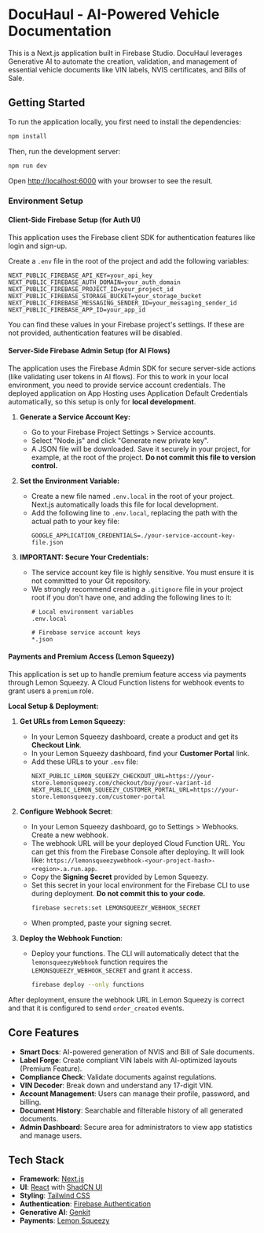 # DocuHaul - AI-Powered Vehicle Documentation

This is a Next.js application built in Firebase Studio. DocuHaul leverages Generative AI to automate the creation, validation, and management of essential vehicle documents like VIN labels, NVIS certificates, and Bills of Sale.

## Getting Started

To run the application locally, you first need to install the dependencies:

```bash
npm install
```

Then, run the development server:

```bash
npm run dev
```

Open [http://localhost:6000](http://localhost:6000) with your browser to see the result.

### Environment Setup

#### Client-Side Firebase Setup (for Auth UI)

This application uses the Firebase client SDK for authentication features like login and sign-up.

Create a `.env` file in the root of the project and add the following variables:

```env
NEXT_PUBLIC_FIREBASE_API_KEY=your_api_key
NEXT_PUBLIC_FIREBASE_AUTH_DOMAIN=your_auth_domain
NEXT_PUBLIC_FIREBASE_PROJECT_ID=your_project_id
NEXT_PUBLIC_FIREBASE_STORAGE_BUCKET=your_storage_bucket
NEXT_PUBLIC_FIREBASE_MESSAGING_SENDER_ID=your_messaging_sender_id
NEXT_PUBLIC_FIREBASE_APP_ID=your_app_id
```

You can find these values in your Firebase project's settings. If these are not provided, authentication features will be disabled.

#### Server-Side Firebase Admin Setup (for AI Flows)

The application uses the Firebase Admin SDK for secure server-side actions (like validating user tokens in AI flows). For this to work in your local environment, you need to provide service account credentials. The deployed application on App Hosting uses Application Default Credentials automatically, so this setup is only for **local development**.

1.  **Generate a Service Account Key:**
    *   Go to your Firebase Project Settings > Service accounts.
    *   Select "Node.js" and click "Generate new private key".
    *   A JSON file will be downloaded. Save it securely in your project, for example, at the root of the project. **Do not commit this file to version control.**

2.  **Set the Environment Variable:**
    *   Create a new file named `.env.local` in the root of your project. Next.js automatically loads this file for local development.
    *   Add the following line to `.env.local`, replacing the path with the actual path to your key file:
        ```env
        GOOGLE_APPLICATION_CREDENTIALS=./your-service-account-key-file.json
        ```

3.  **IMPORTANT: Secure Your Credentials:**
    *   The service account key file is highly sensitive. You must ensure it is not committed to your Git repository.
    *   We strongly recommend creating a `.gitignore` file in your project root if you don't have one, and adding the following lines to it:
        ```
        # Local environment variables
        .env.local

        # Firebase service account keys
        *.json
        ```
        
#### Payments and Premium Access (Lemon Squeezy)

This application is set up to handle premium feature access via payments through Lemon Squeezy. A Cloud Function listens for webhook events to grant users a `premium` role.

**Local Setup & Deployment:**

1.  **Get URLs from Lemon Squeezy**:
    *   In your Lemon Squeezy dashboard, create a product and get its **Checkout Link**.
    *   In your Lemon Squeezy dashboard, find your **Customer Portal** link.
    *   Add these URLs to your `.env` file:
        ```env
        NEXT_PUBLIC_LEMON_SQUEEZY_CHECKOUT_URL=https://your-store.lemonsqueezy.com/checkout/buy/your-variant-id
        NEXT_PUBLIC_LEMON_SQUEEZY_CUSTOMER_PORTAL_URL=https://your-store.lemonsqueezy.com/customer-portal
        ```

2.  **Configure Webhook Secret**:
    *   In your Lemon Squeezy dashboard, go to Settings > Webhooks. Create a new webhook.
    *   The webhook URL will be your deployed Cloud Function URL. You can get this from the Firebase Console after deploying. It will look like: `https://lemonsqueezywebhook-<your-project-hash>-<region>.a.run.app`.
    *   Copy the **Signing Secret** provided by Lemon Squeezy.
    *   Set this secret in your local environment for the Firebase CLI to use during deployment. **Do not commit this to your code.**
        ```bash
        firebase secrets:set LEMONSQUEEZY_WEBHOOK_SECRET
        ```
    *   When prompted, paste your signing secret.

3.  **Deploy the Webhook Function**:
    *   Deploy your functions. The CLI will automatically detect that the `lemonsqueezyWebhook` function requires the `LEMONSQUEEZY_WEBHOOK_SECRET` and grant it access.
        ```bash
        firebase deploy --only functions
        ```

After deployment, ensure the webhook URL in Lemon Squeezy is correct and that it is configured to send `order_created` events.

## Core Features

-   **Smart Docs**: AI-powered generation of NVIS and Bill of Sale documents.
-   **Label Forge**: Create compliant VIN labels with AI-optimized layouts (Premium Feature).
-   **Compliance Check**: Validate documents against regulations.
-   **VIN Decoder**: Break down and understand any 17-digit VIN.
-   **Account Management**: Users can manage their profile, password, and billing.
-   **Document History**: Searchable and filterable history of all generated documents.
-   **Admin Dashboard**: Secure area for administrators to view app statistics and manage users.

## Tech Stack

-   **Framework**: [Next.js](https://nextjs.org/)
-   **UI**: [React](https://react.dev/) with [ShadCN UI](https://ui.shadcn.com/)
-   **Styling**: [Tailwind CSS](https://tailwindcss.com/)
-   **Authentication**: [Firebase Authentication](https://firebase.google.com/docs/auth)
-   **Generative AI**: [Genkit](https://firebase.google.com/docs/genkit)
-   **Payments**: [Lemon Squeezy](https://www.lemonsqueezy.com/)
